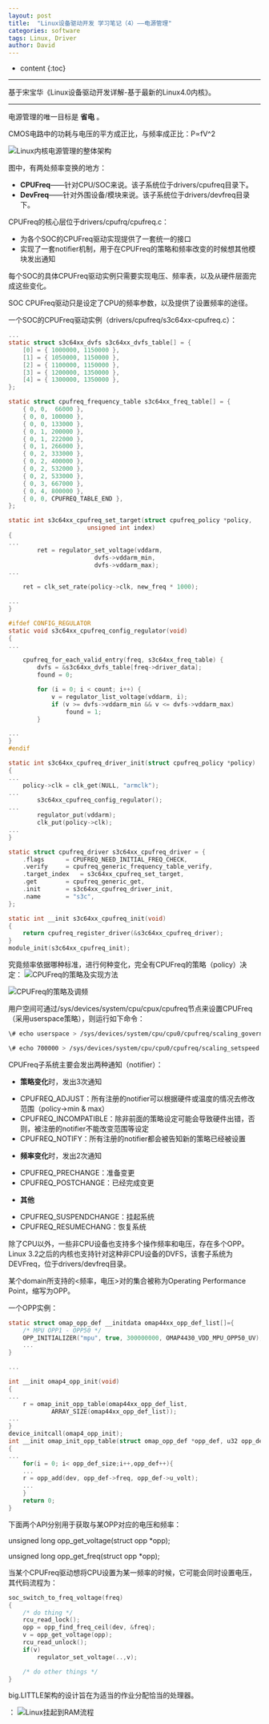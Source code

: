 ```yaml
---
layout: post
title:  "Linux设备驱动开发 学习笔记（4）——电源管理"
categories: software
tags: Linux, Driver
author: David
---
```


* content
{:toc}

---
基于宋宝华《Linux设备驱动开发详解-基于最新的Linux4.0内核》。

---

电源管理的唯一目标是 **省电** 。


CMOS电路中的功耗与电压的平方成正比，与频率成正比：P∝fV^2


![Linux内核电源管理的整体架构](https://github.com/titron/titron.github.io/raw/master/img/2020-2-12-linux_ddd_pm_block.png)

图中，有两处频率变换的地方：

* **CPUFreq**——针对CPU/SOC来说。该子系统位于drivers/cpufreq目录下。
* **DevFreq**——针对外围设备/模块来说。该子系统位于drivers/devfreq目录下。

CPUFreq的核心层位于drivers/cpufrq/cpufreq.c：

* 为各个SOC的CPUFreq驱动实现提供了一套统一的接口
* 实现了一套notifier机制，用于在CPUFreq的策略和频率改变的时候想其他模块发出通知

每个SOC的具体CPUFreq驱动实例只需要实现电压、频率表，以及从硬件层面完成这些变化。

SOC CPUFreq驱动只是设定了CPU的频率参数，以及提供了设置频率的途径。

一个SOC的CPUFreq驱动实例（drivers/cpufreq/s3c64xx-cpufreq.c）：

```c
...
static struct s3c64xx_dvfs s3c64xx_dvfs_table[] = {
	[0] = { 1000000, 1150000 },
	[1] = { 1050000, 1150000 },
	[2] = { 1100000, 1150000 },
	[3] = { 1200000, 1350000 },
	[4] = { 1300000, 1350000 },
};

static struct cpufreq_frequency_table s3c64xx_freq_table[] = {
	{ 0, 0,  66000 },
	{ 0, 0, 100000 },
	{ 0, 0, 133000 },
	{ 0, 1, 200000 },
	{ 0, 1, 222000 },
	{ 0, 1, 266000 },
	{ 0, 2, 333000 },
	{ 0, 2, 400000 },
	{ 0, 2, 532000 },
	{ 0, 2, 533000 },
	{ 0, 3, 667000 },
	{ 0, 4, 800000 },
	{ 0, 0, CPUFREQ_TABLE_END },
};

static int s3c64xx_cpufreq_set_target(struct cpufreq_policy *policy,
				      unsigned int index)
{
...
		ret = regulator_set_voltage(vddarm,
					    dvfs->vddarm_min,
					    dvfs->vddarm_max);
...

	ret = clk_set_rate(policy->clk, new_freq * 1000);

...
}

#ifdef CONFIG_REGULATOR
static void s3c64xx_cpufreq_config_regulator(void)
{
...

	cpufreq_for_each_valid_entry(freq, s3c64xx_freq_table) {
		dvfs = &s3c64xx_dvfs_table[freq->driver_data];
		found = 0;

		for (i = 0; i < count; i++) {
			v = regulator_list_voltage(vddarm, i);
			if (v >= dvfs->vddarm_min && v <= dvfs->vddarm_max)
				found = 1;
		}

...
}
#endif

static int s3c64xx_cpufreq_driver_init(struct cpufreq_policy *policy)
{
...
	policy->clk = clk_get(NULL, "armclk");
...
		s3c64xx_cpufreq_config_regulator();
...
		regulator_put(vddarm);
		clk_put(policy->clk);
...
}

static struct cpufreq_driver s3c64xx_cpufreq_driver = {
	.flags		= CPUFREQ_NEED_INITIAL_FREQ_CHECK,
	.verify		= cpufreq_generic_frequency_table_verify,
	.target_index	= s3c64xx_cpufreq_set_target,
	.get		= cpufreq_generic_get,
	.init		= s3c64xx_cpufreq_driver_init,
	.name		= "s3c",
};

static int __init s3c64xx_cpufreq_init(void)
{
	return cpufreq_register_driver(&s3c64xx_cpufreq_driver);
}
module_init(s3c64xx_cpufreq_init);

```

究竟频率依据哪种标准，进行何种变化，完全有CPUFreq的策略（policy）决定：
![CPUFreq的策略及实现方法](https://github.com/titron/titron.github.io/raw/master/img/2020-2-12-linux_ddd_pm_policy.png)

![CPUFreq的策略及调频](https://github.com/titron/titron.github.io/raw/master/img/2020-2-12-linux_ddd_pm_adjfreq.png)

用户空间可通过/sys/devices/system/cpu/cpux/cpufreq节点来设置CPUFreq（采用userspace策略），则运行如下命令：

```bash
\# echo userspace > /sys/devices/system/cpu/cpu0/cpufreq/scaling_governor

\# echo 700000 > /sys/devices/system/cpu/cpu0/cpufreq/scaling_setspeed

```

CPUFreq子系统主要会发出两种通知（notifier）：

* **策略变化**时，发出3次通知
- CPUFREQ_ADJUST：所有注册的notifier可以根据硬件或温度的情况去修改范围（policy->min & max）
- CPUFREQ_INCOMPATIBLE：除非前面的策略设定可能会导致硬件出错，否则，被注册的notifier不能改变范围等设定
- CPUFREQ_NOTIFY：所有注册的notifier都会被告知新的策略已经被设置

* **频率变化**时，发出2次通知
- CPUFREQ_PRECHANGE：准备变更
- CPUFREQ_POSTCHANGE：已经完成变更

* **其他**
- CPUFREQ_SUSPENDCHANGE：挂起系统
- CPUFREQ_RESUMECHANG：恢复系统

除了CPU以外，一些非CPU设备也支持多个操作频率和电压，存在多个OPP。Linux 3.2之后的内核也支持针对这种非CPU设备的DVFS，该套子系统为DEVFreq，位于drivers/devfreq目录。

某个domain所支持的<频率，电压>对的集合被称为Operating Performance Point，缩写为OPP。

一个OPP实例：

```c
static struct omap_opp_def __initdata omap44xx_opp_def_list[]={
	/* MPU OPP1 - OPP50 */
	OPP_INITIALIZER("mpu", true, 300000000, OMAP4430_VDD_MPU_OPP50_UV),
	...
}

...

int __init omap4_opp_init(void)
{
...
	r = omap_init_opp_table(omap44xx_opp_def_list,
			ARRAY_SIZE(omap44xx_opp_def_list));
...
}
device_initcall(omap4_opp_init);
int __init omap_init_opp_table(struct omap_opp_def *opp_def, u32 opp_def_size)
{
...
	for(i = 0; i< opp_def_size;i++,opp_def++){
	...
	r = opp_add(dev, opp_def->freq, opp_def->u_volt);
	...
	}
	return 0;
}

```

下面两个API分别用于获取与某OPP对应的电压和频率：

unsigned long opp\_get\_voltage(struct opp *opp);

unsigned long opp\_get\_freq(struct opp *opp);

当某个CPUFreq驱动想将CPU设置为某一频率的时候，它可能会同时设置电压，其代码流程为：

```c
soc_switch_to_freq_voltage(freq)
{
	/* do thing */
	rcu_read_lock();
	opp = opp_find_freq_ceil(dev, &freq);
	v = opp_get_voltage(opp);
	rcu_read_unlock();
	if(v)
		regulator_set_voltage(..,v);

	/* do other things */
}
```

big.LITTLE架构的设计旨在为适当的作业分配恰当的处理器。

：
![Linux挂起到RAM流程](https://github.com/titron/titron.github.io/raw/master/img/2020-2-12-linux_ddd_pm_suspendToRAM.png)